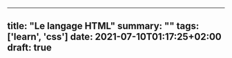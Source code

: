
---
title: "Le langage HTML"
summary: ""
tags: ['learn', 'css']
date: 2021-07-10T01:17:25+02:00
draft: true
---
